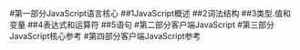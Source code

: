#第一部分JavaScript语言核心
##1JavaScript概述
##2词法结构
##3类型.值和变量
##4表达式和运算符
##5语句
#第二部分客户端JavaScript
#第三部分JavaScript核心参考
#第四部分客户端JavaScript参考
